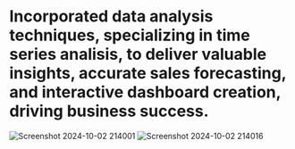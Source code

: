 # Incorporated data analysis techniques, specializing in time series analisis, to deliver valuable insights, accurate sales forecasting, and interactive dashboard creation, driving business success. 
![Screenshot 2024-10-02 214001](https://github.com/user-attachments/assets/59028c2e-de70-49b8-8b14-03385c5e7834)
![Screenshot 2024-10-02 214016](https://github.com/user-attachments/assets/9402e781-4bf1-4189-9d3a-f8f907b0a320)


